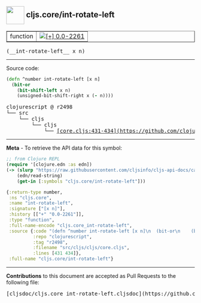 ## <img width="48px" valign="middle" src="http://i.imgur.com/Hi20huC.png"> cljs.core/int-rotate-left

 <table border="1">
<tr>

<td>function</td>
<td><a href="https://github.com/cljsinfo/cljs-api-docs/tree/0.0-2261"><img valign="middle" alt="[+] 0.0-2261" src="https://img.shields.io/badge/+-0.0--2261-lightgrey.svg"></a> </td>
</tr>
</table>

 <samp>
(__int-rotate-left__ x n)<br>
</samp>

---





Source code:

```clj
(defn ^number int-rotate-left [x n]
  (bit-or
    (bit-shift-left x n)
    (unsigned-bit-shift-right x (- n))))
```

 <pre>
clojurescript @ r2498
└── src
    └── cljs
        └── cljs
            └── <ins>[core.cljs:431-434](https://github.com/clojure/clojurescript/blob/r2498/src/cljs/cljs/core.cljs#L431-L434)</ins>
</pre>


---

__Meta__ - To retrieve the API data for this symbol:

```clj
;; from Clojure REPL
(require '[clojure.edn :as edn])
(-> (slurp "https://raw.githubusercontent.com/cljsinfo/cljs-api-docs/catalog/cljs-api.edn")
    (edn/read-string)
    (get-in [:symbols "cljs.core/int-rotate-left"]))
```

```clj
{:return-type number,
 :ns "cljs.core",
 :name "int-rotate-left",
 :signature ["[x n]"],
 :history [["+" "0.0-2261"]],
 :type "function",
 :full-name-encode "cljs.core_int-rotate-left",
 :source {:code "(defn ^number int-rotate-left [x n]\n  (bit-or\n    (bit-shift-left x n)\n    (unsigned-bit-shift-right x (- n))))",
          :repo "clojurescript",
          :tag "r2498",
          :filename "src/cljs/cljs/core.cljs",
          :lines [431 434]},
 :full-name "cljs.core/int-rotate-left"}

```

---

__Contributions__ to this document are accepted as Pull Requests to the following file:

 <pre>
[cljsdoc/cljs.core_int-rotate-left.cljsdoc](https://github.com/cljsinfo/cljs-api-docs/blob/master/cljsdoc/cljs.core_int-rotate-left.cljsdoc)
</pre>

